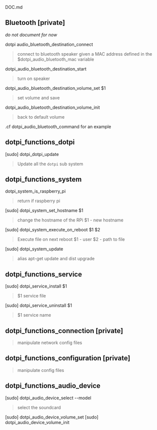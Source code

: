 DOC.md

## Bluetooth  [private]

_do not document for now_

dotpi audio_bluetooth_destination_connect
> connect to bluetooth speaker given a MAC address defined in the $dotpi_audio_bluetooth_mac variable


dotpi_audio_bluetooth_destination_start
> turn on speaker

dotpi_audio_bluetooth_destination_volume_set $1
> set volume and save

dotpi_audio_bluetooth_destination_volume_init
> back to default volume

.cf dotpi_audio_bluetooth_command for an example

## dotpi_functions_dotpi

[sudo] dotpi_dotpi_update
> Update all the `dotpi` sub system

## dotpi_functions_system

dotpi_system_is_raspberry_pi
> return if raspberry pi

[sudo] dotpi_system_set_hostname $1
> change the hostname of the RPi
> $1 - new hostname

[sudo] dotpi_system_execute_on_reboot $1 $2
> Execute file on next reboot
> $1 - user
> $2 - path to file

[sudo] dotpi_system_update
> alias apt-get update and dist upgrade

## dotpi_functions_service

[sudo] dotpi_service_install $1
> $1 service file

[sudo] dotpi_service_uninstall $1
> $1 service name

## dotpi_functions_connection [private]

> manipulate network config files

## dotpi_functions_configuration [private]

> manipulate config files

## dotpi_functions_audio_device

[sudo] dotpi_audio_device_select --model <model>
> select the soundcard

[sudo] dotpi_audio_device_volume_set
[sudo] dotpi_audio_device_volume_init
